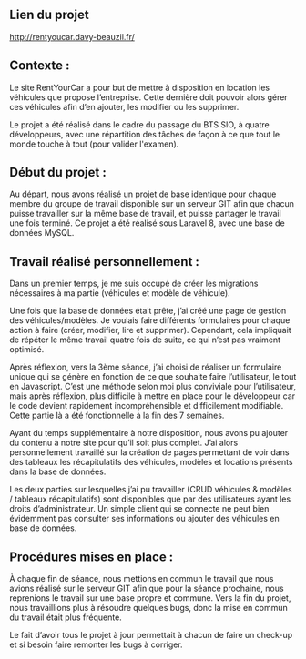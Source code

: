 ## Lien du projet
http://rentyoucar.davy-beauzil.fr/

## Contexte : 
Le site RentYourCar a pour but de mettre à disposition en location les véhicules que propose l’entreprise.
Cette dernière doit pouvoir alors gérer ces véhicules afin d’en ajouter, les modifier ou les supprimer.

Le projet a été réalisé dans le cadre du passage du BTS SIO, à quatre développeurs, avec une répartition des tâches de façon à ce que tout le monde touche à tout (pour valider l'examen).

## Début du projet :
Au départ, nous avons réalisé un projet de base identique pour chaque membre du groupe de travail disponible sur un serveur GIT afin que chacun puisse travailler sur la même base de travail, et puisse partager le travail une fois terminé.
Ce projet a été réalisé sous Laravel 8, avec une base de données MySQL.

## Travail réalisé personnellement :
Dans un premier temps, je me suis occupé de créer les migrations nécessaires à ma partie (véhicules et modèle de véhicule).

Une fois que la base de données était prête, j’ai créé une page de gestion des véhicules/modèles.
Je voulais faire différents formulaires pour chaque action à faire (créer, modifier, lire et supprimer).
Cependant, cela impliquait de répéter le même travail quatre fois de suite, ce qui n’est pas vraiment optimisé.

Après réflexion, vers la 3ème séance, j’ai choisi de réaliser un formulaire unique qui se génère en fonction de ce que souhaite faire l’utilisateur, le tout en Javascript. C’est une méthode selon moi plus conviviale pour l’utilisateur, mais après réflexion, plus difficile à mettre en place pour le développeur car le code devient rapidement incompréhensible et difficilement modifiable.
Cette partie là a été fonctionnelle à la fin des 7 semaines.

Ayant du temps supplémentaire à notre disposition, nous avons pu ajouter du contenu à notre site pour qu’il soit plus complet.
J’ai alors personnellement travaillé sur la création de pages permettant de voir dans des tableaux les récapitulatifs des véhicules, modèles et locations présents dans la base de données.

Les deux parties sur lesquelles j’ai pu travailler (CRUD véhicules & modèles / tableaux récapitulatifs) sont disponibles que par des utilisateurs ayant les droits d’administrateur. Un simple client qui se connecte ne peut bien évidemment pas consulter ses informations ou ajouter des véhicules en base de données.

## Procédures mises en place :
À chaque fin de séance, nous mettions en commun le travail que nous avions réalisé sur le serveur GIT afin que pour la séance prochaine, nous reprenions le travail sur une base propre et commune.
Vers la fin du projet, nous travaillions plus à résoudre quelques bugs, donc la mise en commun du travail était plus fréquente.

Le fait d’avoir tous le projet à jour permettait à chacun de faire un check-up et si besoin faire remonter les bugs à corriger.



